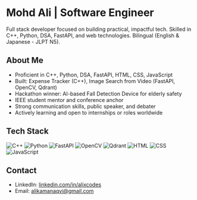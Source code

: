# Mohd Ali | Software Engineer

Full stack developer focused on building practical, impactful tech. Skilled in C++, Python, DSA, FastAPI, and web technologies. Bilingual (English & Japanese - JLPT N5).

## About Me

- Proficient in C++, Python, DSA, FastAPI, HTML, CSS, JavaScript  
- Built: Expense Tracker (C++), Image Search from Video (FastAPI, OpenCV, Qdrant)  
- Hackathon winner: AI-based Fall Detection Device for elderly safety  
- IEEE student mentor and conference anchor  
- Strong communication skills, public speaker, and debater  
- Actively learning and open to internships or roles worldwide  

## Tech Stack

![C++](https://img.shields.io/badge/C++-00599C?style=for-the-badge&logo=cplusplus&logoColor=white)
![Python](https://img.shields.io/badge/Python-3776AB?style=for-the-badge&logo=python&logoColor=white)
![FastAPI](https://img.shields.io/badge/FastAPI-005F73?style=for-the-badge&logo=fastapi)
![OpenCV](https://img.shields.io/badge/OpenCV-5C3EE8?style=for-the-badge&logo=opencv&logoColor=white)
![Qdrant](https://img.shields.io/badge/Qdrant-FF4C29?style=for-the-badge)
![HTML](https://img.shields.io/badge/HTML-E34F26?style=for-the-badge&logo=html5&logoColor=white)
![CSS](https://img.shields.io/badge/CSS-1572B6?style=for-the-badge&logo=css3&logoColor=white)
![JavaScript](https://img.shields.io/badge/JavaScript-F7DF1E?style=for-the-badge&logo=javascript&logoColor=black)

## Contact

- LinkedIn: [linkedin.com/in/alixcodes](https://linkedin.com/in/alixcodes)  
- Email: alikamanaqvi@gmail.com
